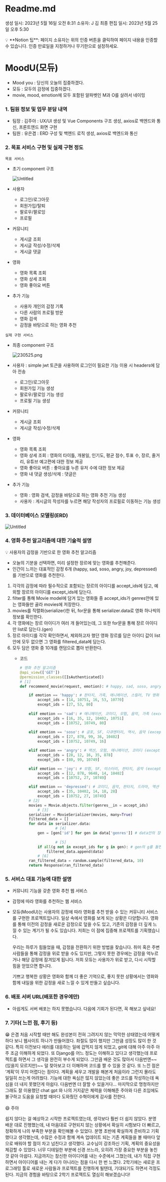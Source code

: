 # Readme.md

생성 일시: 2023년 5월 16일 오전 8:31
소유자: J 김
최종 편집 일시: 2023년 5월 25일 오후 5:30

<aside>
💡 **Notion 팁**: 페이지 소유자는 위의 인증 버튼을 클릭하여 페이지 내용을 인증할 수 있습니다. 인증 만료일을 지정하거나 무기한으로 설정하세요.

</aside>

# MoodU(모듀)

- Mood you : 당신의 오늘의 집중하겠다.
- 모듀 : 모두의 감정에 집중하겠다.
- movie, mood, emotion에 모두 포함된 알파벳인 M과 O를 살려서 네이밍

### 1. 팀원 정보 및 업무 분담 내역

- 팀장 : 김주아 : UX/UI 생성 및 Vue Components 구조 생성, axios로 백엔드와 통신, 프론트엔드 화면 구현
- 팀원 : 유은겸 : ERD 구성 및 백엔드 로직 생성, axios로 백엔드와 통신

### 2. 목표 서비스 구현 및 실제 구현 정도

`목표 서비스`

- 초기 component 구조
    
    ![Untitled](/readme_picture/Untitled.jpeg)
    
- 사용자
    - 로그인/로그아웃
    - 회원가입/탈퇴
    - 팔로우/팔로잉
    - 프로필
- 커뮤니티
    - 게시글 조회
    - 게시글 작성/수정/삭제
    - 게시글 댓글
- 영화
    - 영화 목록 조회
    - 영화 상세 조회
    - 영화 좋아요 버튼
- 추가 기능
    - 사용자 개인의 감정 기록
    - 다른 사람의 프로필 방문
    - 영화 검색
    - 감정을 바탕으로 하는 영화 추천

`실제 구현 서비스`

- 최종 component 구조
    
    ![230525.png](/readme_picture/230525.png)
    
- 사용자 : simple jwt 토큰을 사용하여 로그인이 필요한 기능 이용 시 headers에 담아 전송
    - 로그인/로그아웃
    - 회원가입 기능 생성
    - 팔로우/팔로잉 기능 생성
    - 프로필 기능 생성
- 커뮤니티
    - 게시글 조회
    - 게시글 작성/수정/삭제
- 영화
    - 영화 목록 조회
    - 영화 상세 조회 : 영화의 타이틀, 개봉일, 인기도, 평균 점수, 투표 수, 장르, 줄거리, 유튜브 예고편에 대한 정보 제공
    - 영화 좋아요 버튼 : 좋아요를 누른 유저 수에 대한 정보 제공
    - 영화 내 댓글 생성/삭제 : 댓글은
- 추가 기능
    - 영화 : 영화 검색, 감정을 바탕으로 하는 영화 추천 기능 생성
    - 사용자 : 게시글의 작성자를 누르면 해당 작성자의 프로필로 이동하는 기능 생성
    

### 3. 데이터베이스 모델링(ERD)

![Untitled](/readme_picture/Untitled.png)

### 4. 영화 추천 알고리즘에 대한 기술적 설명

<aside>
💡 사용자의 감정을 기반으로 한 영화 추천 알고리즘

</aside>

- 오늘의 기분을 선택하면, 미리 설정한 장르에 맞는 영화를 추천해준다.
- 인간이 느끼는 대표적인 감정 6개 (happy, sad, soso, angry, joy, depressed)를 기반으로 영화를 추천한다.
1. 각각의 감정에 따라 필수적으로 포함되는 장르의 아이디를 accept_ids에 담고, 예외할 장르의 아이디를 except_ids에 담는다.
2. filter를 통해 Movie model에 담겨 있는 영화들 중 accept_ids가 genres안에 있는 영화들만 골라 movies에 저장한다.
3. movies를 직렬화(serializer)한 뒤, for문을 통해 serializer.data로 영화 하나씩의 정보를 확인한다.
4. 각 영화에는 장르 아이디가 여러 개 들어있는데, 그 또한 for문을 통해 장르 아이디만 list로 담는다.(gen)
5. 장르 아이디를 각각 확인하면서, 제외하고자 했던 영화 장르를 담은 아이디 값이 list안에 모두 없으면 그 영화를 filtered_data에 담는다.
6. 모두 담은 영화 중 10개를 랜덤으로 뽑아 반환한다.
    - 코드
        
        ```python
        # 영화 추천 알고리즘
        @api_view(['GET'])
        @permission_classes([IsAuthenticated])
        # [1]
        def recommend_movie(request, emotion): # happy, sad, soso, angry, joy, depressed
        
            if emotion == 'happy': # 판타지, 가족, 애니메이션, 스릴러, TV 영화 (except 공포, 스릴러, 범죄)
                accept_ids = [14, 10751, 16, 53, 10770]
                except_ids = [27, 53, 80]
                
            elif emotion == 'sad': # 애니메이션, 코미디, 모험, 음악, 가족 (except 전쟁, 로맨스, 범죄)
                accept_ids = [16, 35, 12, 10402, 10751]
                except_ids = [10752, 10749, 80]
                
            elif emotion == 'soso': # 공포, SF, 다큐멘터리, 역사, 음악 (except 전쟁, 로맨스)
                accept_ids = [27, 878, 99, 36, 10402]
                except_ids = [10752, 10749, 16]
        
            elif emotion == 'angry': # 액션, 모험, 애니메이션, 코미디 (except 범죄, 다큐멘터리, 로맨스)
                accept_ids = [28, 12, 16, 35, 878]
                except_ids = [80, 99, 10749]
        
            elif emotion == 'joy': # 모험, SF, 미스터리, 판타지, 음악 (except 공포, 전쟁, 로맨스)
                accept_ids = [12, 878, 9648, 14, 10402]
                except_ids = [10752, 27, 10749]
        
            elif emotion == 'depressed': # 코미디, 음악, 판타지, 드라마, 액션 (except 전쟁, 로맨스, 범죄)
                accept_ids = [35, 10402, 14, 18, 28]
                except_ids = [10752, 27, 10749]
            # [2]
            movies = Movie.objects.filter(genres__in = accept_ids)
        		# [3]
            serializer = MovieSerializer(movies, many=True)
            filtered_data = []		
            for data in serializer.data:
        				# [4]
                gen = [gen['id'] for gen in data['genres']] # data안의 장르들을 for문으로 가져오고, 그들의 id를 list화
                
        				# [5]
                if all(g not in except_ids for g in gen): # gen의 g를 돌면서 g가 모두 except_ids에 포함되지 않으면
                    filtered_data.append(data)
        		# [6]
            ran_filtered_data = random.sample(filtered_data, 10) 
            return Response(ran_filtered_data)
        ```
        

### 5. 서비스 대표 기능에 대한 설명

- 커뮤니티 기능을 갖춘 영화 추천 웹 서비스
- 감정에 따라 영화를 추천하는 웹 서비스

- 모듀(MoodU)는 사용자의 감정에 따라 영화를 추천 받을 수 있는 커뮤니티 서비스를 구현한 프로젝트입니다. 일상 속에서 영화를 보게 되는 상황은 다양합니다. 영화를 통해 이전의 감정을 새로운 감정으로 덮을 수도 있고, 기존의 감정을 더 깊게 느낄 수 있는 계기가 될 수도 있습니다. 저희는 이 점에 집중해 프로젝트를 기획했습니다.
    
    우리는 하루가 힘들었을 때, 감정을 전환하기 위한 방법을 찾습니다. 취미 혹은 주변 사람들을 통해 감정을 위로 받을 수도 있지만, 그렇지 못한 경우에는 감정을 억누르거나 해당 감정에 잠겨있게 됩니다. 저희 모듀는 사용자가 위로 받고, 다시 시작할 힘을 얻었으면 합니다. 
    
    기쁘고 행복한 상황은 영화와 함께 더 좋은 기억으로, 좋지 못한 상황에서는 영화와 함께 내일을 위한 감정을 새로 느낄 수 있게 만들고 싶습니다. 
    

### 6. 배포 서버 URL(배포한 경우에만)

- 아쉽게도 서버 배포는 하지 못했습니다. 다음에 기회가 된다면, 꼭 해보고 싶네요!


### 7. 기타( 느낀 점, 후기 등)

<aside>
😁 은겸
처음 시작할 때만 해도 완성본이 전혀 그려지지 않는 막막한 상태였는데 어떻게 하다 보니 웹사이트 하나가 만들어졌다. 좌절도 많이 했지만 그만큼 성장도 많이 한 것 같다. 특히 이전보다 에러를 대응하는 일에 겁먹지 않게 되었고, git에 대해 아주 아주 아주 조금 이해하게 되었다. 또 Django를 어느 정도는 이해하고 있다고 생각했는데 프로젝트를 하면서 그 생각을 완전히 부수게 되었다. 그만큼 배운 것도 많아서 다음번엔~~(있을지 모르지만)~~ 덜 찾아보고 더 이해하며 코드를 짤 수 있을 것 같다.
또 느낀 점은 ‘계획’이 무지 어렵다는 점이다. 계획을 세우고 개발을 해본게 처음이라 그런지 몰라도 일일히 쓰는게 어려웠다.
기능에 대한 욕심은 많지 않았는데 좋은 코드를 작성하는데 욕심을 더 내지 못했던게 아쉽다. 다음번엔 더 잘할 수 있을거다…
마지막으로 멍청하지만 그래도 잘 이용했던 chat gpt 와 나의 거지같은 체력을 이해해준 주아와 다른 조임에도 불구하고 도움을 요청할 때마다 도와줬던 수혁이에게 감사를 전한다.

</aside>
<br/>
<aside>
😄 주아

쉽지 않다는 걸 예상하고 시작한 프로젝트였는데, 생각보다 훨씬 더 쉽지 않았다. 분명 배운 대로 진행했는데, 내 마음대로 구현되지 않는 상황에서 확실히 시험보다 더 빠르고, 정확하게 나의 부족한 부분을 확인해볼 수 있었다. 분명 초반에 확실하게 준비하고 기획했다고 생각했는데, 수많은 수정과 함께 계속 업데이트 되는 기존 계획들을 볼 때마다 앞으로 배워야 할 점이 차고 넘친다고 생각했다. 교수님이 강조하신 기획, 계획의 중요성을 체감할 수 있었다. 너무 디테일한 부분에 신경 쓰느라, 오히려 가장 중요한 부분을 놓친 것 같아 아쉽다. 지금까지는 참신한 아이디어를 내는 수준에서 그쳤는데, 내가 직접 구현하면서 아이디어를 내는 게 다가 아니라는 점을 다시 한 번 느꼈다.
2학기에는 새로운 프로그래밍 툴로 새로운 사람들과 프로젝트를 진행하게 될텐데, 기대되기도 하면서 걱정도 된다. 지금의 경험을 바탕으로 2학기 프로젝트도 열심히 해보겠습니다!

</aside>